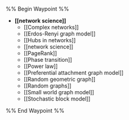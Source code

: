 %% Begin Waypoint %%
- **[[network science]]**
	- [[Complex networks]]
	- [[Erdos-Renyi graph model]]
	- [[Hubs in networks]]
	- [[network science]]
	- [[PageRank]]
	- [[Phase transition]]
	- [[Power law]]
	- [[Preferential attachment graph model]]
	- [[Random geometric graph]]
	- [[Random graphs]]
	- [[Small world graph model]]
	- [[Stochastic block model]]

%% End Waypoint %%